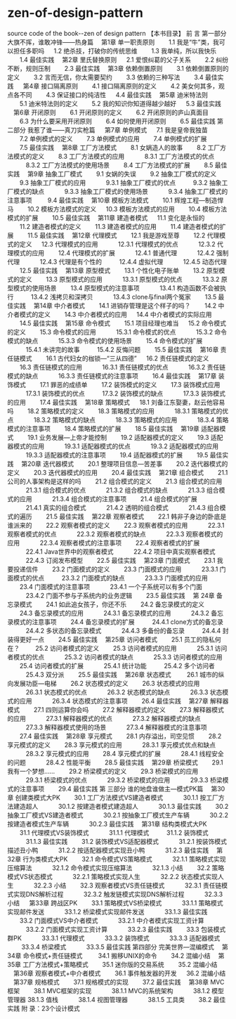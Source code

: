 # zen-of-design-pattern
source code of the book--zen of design pattern
【本书目录】
前 言 
第一部分 大旗不挥，谁敢冲锋——热身篇 
　第1章 单一职责原则 
　　1.1 我是“牛”类，我可以担任多职吗 
　  1.2 绝杀技，打破你的传统思维 
　　1.3 我单纯，所以我快乐 
　　1.4 最佳实践 
　第2章 里氏替换原则 
　  2.1 爱恨纠葛的父子关系 
　　2.2 纠纷不断，规则压制 
　　2.3 最佳实践 
　第3章 依赖倒置原则 
　　3.1 依赖倒置原则的定义 
　　3.2 言而无信，你太需要契约 
　　3.3 依赖的三种写法 
　　3.4 最佳实践 
　 第4章 接口隔离原则 
　　4.1 接口隔离原则的定义 
　　4.2 美女何其多，观点各不同 
　　4.3 保证接口的纯洁性 
　  4.4 最佳实践 
　第5章 迪米特法则 
　　5.1 迪米特法则的定义 
　　5.2 我的知识你知道得越少越好 
　  5.3 最佳实践 
　第6章 开闭原则 
　　6.1 开闭原则的定义 
　　6.2 开闭原则的庐山真面目 
　　6.3 为什么要采用开闭原则 
　　6.4 如何使用开闭原则 
　　6.5 最佳实践 
第二部分 我惹了谁——真刀实枪篇 
　 第7章 单例模式 
　  7.1 我是皇帝我独苗 
　　7.2 单例模式的定义 
　　7.3 单例模式的应用 
　　7.4 单例模式的扩展 
　　7.5 最佳实践 
　第8章 工厂方法模式 
　　8.1 女娲造人的故事 
　　8.2 工厂方法模式的定义 
　　8.3 工厂方法模式的应用 
　　　8.3.1 工厂方法模式的优点 
　　　8.3.2 工厂方法模式的使用场景 
　　8.4 工厂方法模式的扩展 
　　8.5 最佳实践 
　第9章 抽象工厂模式 
　　9.1 女娲的失误 
　　9.2 抽象工厂模式的定义 
　　9.3 抽象工厂模式的应用 
　　　9.3.1 抽象工厂模式的优点 
　 　 9.3.2 抽象工厂模式的缺点 
　　　9.3.3 抽象工厂模式的使用场景 
　　　9.3.4 抽象工厂模式的注意事项 
　 　9.4 最佳实践 
　第10章 模板方法模式 
　　10.1 辉煌工程—制造悍马 
　　10.2 模板方法模式的定义 
　  10.3 模板方法模式的应用 
　　10.4 模板方法模式的扩展 
　　10.5 最佳实践 
　第11章 建造者模式 
　  11.1 变化是永恒的 
　　11.2 建造者模式的定义 
　　11.3 建造者模式的应用 
　　11.4 建造者模式的扩展 
　　11.5 最佳实践 
　第12章 代理模式 
　　12.1 我是游戏至尊 
　　12.2 代理模式的定义 
　  12.3 代理模式的应用 
　　　12.3.1 代理模式的优点 
　　　12.3.2 代理模式的应用 
　　12.4 代理模式的扩展 
　　　12.4.1 普通代理 
　　　12.4.2 强制代理 
　　　12.4.3 代理是有个性的 
　 　 12.4.4 虚拟代理 
　　　12.4.5 动态代理 
　　12.5 最佳实践 
　第13章 原型模式 
　　13.1 个性化电子账单 
　　13.2 原型模式的定义 
　　13.3 原型模式的应用 
　　　13.3.1 原型模式的优点 
　　　13.3.2 原型模式的使用场景 
　　13.4 原型模式的注意事项 
　　　13.4.1 构造函数不会被执行 
　 　 13.4.2 浅拷贝和深拷贝 
　　　13.4.3 clone与final两个冤家 
　　13.5 最佳实践 
　第14章 中介者模式 
　　14.1 进销存管理是这个样子的吗？ 
　　14.2 中介者模式的定义 
　　14.3 中介者模式的应用 
　  14.4 中介者模式的实际应用 
　　14.5 最佳实践 
　第15章 命令模式 
　　15.1 项目经理也难当 
　  15.2 命令模式的定义 
　　15.3 命令模式的应用 
　　　15.3.1 命令模式的优点 
　　　15.3.2 命令模式的缺点 
　　　15.3.3 命令模式的使用场景 
　　15.4 命令模式的扩展 
　　　15.4.1 未讲完的故事 
　 　 15.4.2 反悔问题 
　　15.5 最佳实践 
　第16章 责任链模式 
　　16.1 古代妇女的枷锁—“三从四德” 
　  16.2 责任链模式的定义 
　　16.3 责任链模式的应用 
　　　16.3.1 责任链模式的优点 
　　　16.3.2 责任链模式的缺点 
　　　16.3.3 责任链模式的注意事项 
　　16.4 最佳实践 
　第17章 装饰模式 
　　17.1 罪恶的成绩单 
　　17.2 装饰模式的定义 
　　17.3 装饰模式应用 
　　　17.3.1 装饰模式的优点 
　 　 17.3.2 装饰模式的缺点 
　　　17.3.3 装饰模式的应用 
　　17.4 最佳实践 
　第18章 策略模式 
　  18.1 刘备江东娶妻，赵云他容易吗 
　　18.2 策略模式的定义 
　　18.3 策略模式的应用 
　　　18.3.1 策略模式的优点 
　　　18.3.2 策略模式的缺点 
　　　18.3.3 策略模式的应用 
　　　18.3.4 策略模式的注意事项 
　　18.4 策略模式的扩展 
　　18.5 最佳实践 
　第19章 适配器模式 
　　19.1 业务发展—上帝才能控制 
　　19.2 适配器模式的定义 
　　19.3 适配器模式的应用 
　　　19.3.1 适配器模式的优点 
　　　19.3.2 适配器模式的应用 
　　　19.3.3 适配器模式的注意事项 
　　19.4 适配器模式的扩展 
　　19.5 最佳实践 
　第20章 迭代器模式 
　　20.1 整理项目信息—苦差事 
　　20.2 迭代器模式的定义 
　　20.3 迭代器模式的应用 
　　20.4 最佳实践 
　第21章 组合模式 
　　21.1 公司的人事架构是这样的吗 
　　21.2 组合模式的定义 
　　21.3 组合模式的应用 
　　　21.3.1 组合模式的优点 
　　　21.3.2 组合模式的缺点 
　　　21.3.3 组合模式的应用 
　　　21.3.4 组合模式的注意事项 
　　21.4 组合模式的扩展 
　　　21.4.1 真实的组合模式 
　　　21.4.2 透明的组合模式 
　　　21.4.3 组合模式的遍历 
　　21.5 最佳实践 
　第22章 观察者模式 
　　22.1 韩非子身边的卧底是谁派来的 
　　22.2 观察者模式的定义 
　　22.3 观察者模式的应用 
　　　22.3.1 观察者模式的优点 
　　　22.3.2 观察者模式的缺点 
　　　22.3.3 观察者模式的应用 
　　　22.3.4 观察者模式的注意事项 
　　22.4 观察者模式的扩展 
　　　22.4.1 Java世界中的观察者模式 
　　　22.4.2 项目中真实观察者模式 
　　　22.4.3 订阅发布模型 
　　22.5 最佳实践 
　第23章 门面模式 
　　23.1 我要投递信件 
　　23.2 门面模式的定义 
　　23.3 门面模式的应用 
　　　23.3.1 门面模式的优点 
　 　 23.3.2 门面模式的缺点 
　　　23.3.3 门面模式的应用 
　　23.4 门面模式的注意事项 
　　　23.4.1 一个子系统可以有多个门面 
　　　23.4.2 门面不参与子系统内的业务逻辑 
　　23.5 最佳实践 
　第 24章 备忘录模式 
　　24.1 如此追女孩子，你还不乐 
　　24.2 备忘录模式的定义 
　　24.3 备忘录模式的应用 
　　　24.3.1 备忘录模式的应用 
　　　24.3.2 备忘录模式的注意事项 
　　24.4 备忘录模式的扩展 
　 　 24.4.1 clone方式的备忘录 
　　　24.4.2 多状态的备忘录模式 
　　　24.4.3 多备份的备忘录 
　 　 24.4.4 封装得更好一点 
　　24.5 最佳实践 
　第25章 访问者模式 
　　25.1 员工的隐私何在？ 
　 　25.2 访问者模式的定义 
　　25.3 访问者模式的应用 
　　　25.3.1 访问者模式的优点 
　　　25.3.2 访问者模式的缺点 
　　　25.3.3 访问者模式的应用 
　　25.4 访问者模式的扩展 
　　　25.4.1 统计功能 
　 　 25.4.2 多个访问者 
　　　25.4.3 双分派 
　　25.5 最佳实践 
　第26章 状态模式 
　　 26.1 城市的纵向发展功臣—电梯 
　　26.2 状态模式的定义 
　　26.3 状态模式的应用 
　　　26.3.1 状态模式的优点 
　　　26.3.2 状态模式的缺点 
　　　26.3.3 状态模式的应用 
　　　26.3.4 状态模式的注意事项 
　　26.4 最佳实践 
　第27章 解释器模式 
　　27.1 四则运算你会吗 
　　27.2 解释器模式的定义 
　　27.3 解释器模式的应用 
　　　27.3.1 解释器模式的优点 
　　　27.3.2 解释器模式的缺点 
　　　27.3.3 解释器模式使用的场景 
　　　27.3.4 解释器模式的注意事项 
　　27.4 最佳实践 
　第28章 享元模式 
　　28.1 内存溢出，司空见惯 
　　28.2 享元模式的定义 
　　28.3 享元模式的应用 
　　　28.3.1 享元模式优点和缺点 
　　　28.3.2 享元模式的应用 
　　28.4 享元模式的扩展 
　　　28.4.1 线程安全的问题 
　　　28.4.2 性能平衡 
　　28.5 最佳实践 
　第29章 桥梁模式 
　　29.1 我有一个梦想…… 
　　29.2 桥梁模式的定义 
　　29.3 桥梁模式的应用 
　　　29.3.1 桥梁模式的优点 
　　　29.3.2 桥梁模式的应用 
　　　29.3.3 桥梁模式的注意事项 
　　29.4 最佳实践 
第 三部分 谁的地盘谁做主—模式PK篇 
　第30章 创建类模式大PK 
　　30.1 工厂方法模式VS建造者模式 
　　　30.1.1 按工厂方法建造超人 
　　　30.1.2 按建造者模式建造超人 
　　　30.1.3 最佳实践 
　　30.2 抽象工厂模式VS建造者模式 
　　　30.2.1 按抽象工厂模式生产车辆 
　　　30.2.2 按建造者模式生产车辆 
　　　30.2.3 最佳实践 
　第31章 结构类模式大PK 
　　31.1 代理模式VS装饰模式 
　　　31.1.1 代理模式 
　 　 31.1.2 装饰模式 
　　　31.1.3 最佳实践 
　　31.2 装饰模式VS适配器模式 
　　　31.2.1 按装饰模式描述丑小鸭 
　　　31.2.2 按适配器模式实现丑小鸭 
　　　31.2.3 最佳实践 
　第32章 行为类模式大PK 
　　32.1 命令模式VS策略模式 
　　　32.1.1 策略模式实现压缩算法 
　　　32.1.2 命令模式实现压缩算法 
　　　32.1.3 小结 
　　32.2 策略模式VS状态模式 
　　　32.2.1 策略模式实现人生 
　　　32.2.2 状态模式实现人生 
　　　32.2.3 小结 
　　32.3 观察者模式VS责任链模式 
　　　32.3.1 责任链模式实现DNS解析过程 
　　　32.3.2 触发链模式实现DNS解析过程 
　　　32.3.3 小结 
　 第33章 跨战区PK 
　　33.1 策略模式VS桥梁模式 
　　　33.1.1 策略模式实现邮件发送 
　　　33.1.2 桥梁模式实现邮件发送 
　　　33.1.3 最佳实践 
　　33.2 门面模式VS中介者模式 
　　　33.2.1 中介者模式实现工资计算 
　　　33.2.2 门面模式实现工资计算 
　　　33.2.3 最佳实践 
　　33.3 包装模式群PK 
　　　33.3.1 代理模式 
　　　33.3.2 装饰模式 
　　　33.3.3 适配器模式 
　　  33.3.4 桥梁模式 
　　　33.3.5 最佳实践 
第四部分 完美世界—混编模式 
　第34章 命令模式+责任链模式 
　 　34.1 搬移UNIX的命令 
　　34.2 混编小结 
　第35章 工厂方法模式+策略模式 
　　35.1 迷你版的交易系统 
　　35.2 混编小结 
　第36章 观察者模式+中介者模式 
　　36.1 事件触发器的开发 
　  36.2 混编小结 
　第37章 规格模式 
　　37.1 规格模式的实现 
　　37.2 最佳实践 
　第38章 MVC框架 
　　38.1 MVC框架的实现 
　　　38.1.1 MVC的系统架构 
　　　38.1.2 模型管理器 
      38.1.3 值栈 
　　　38.1.4 视图管理器 
　　　38.1.5 工具类 
　　38.2 最佳实践 
附 录：23个设计模式
